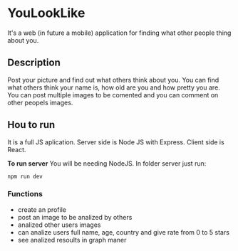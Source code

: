 # YouLookLike
It's a web (in future a mobile) application for finding what other people thing about you.

## Description
Post your picture and find out what others think about you. You can find what others think your name is, how old are you and how pretty you are. You can post multiple images to be comented and you can comment on other peopels images.

## Hou to run
It is a full JS aplication. Server side is Node JS with Express. Client side is React.

**To run server**
You will be needing NodeJS. In folder server just run: 
 ```terminal or console
 npm run dev
```

### Functions
- create an profile
- post an image to be analized by others
- analized other users images
- can analize users full name, age, country and give rate from 0 to 5 stars
- see analized resoults in graph maner
